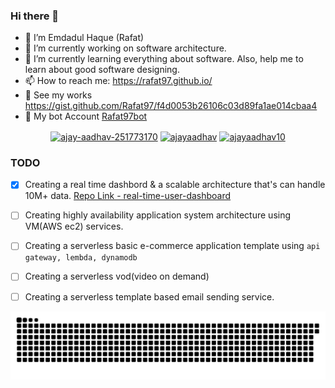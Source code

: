 ### Hi there 👋

<!--
**Rafat97/rafat97** is a ✨ _special_ ✨ repository because its `README.md` (this file) appears on your GitHub profile.

Here are some ideas to get you started:

- 🔭 I’m currently working on ...
- 🌱 I’m currently learning ...
- 👯 I’m looking to collaborate on ...
- 🤔 I’m looking for help with ...
- 💬 Ask me about ...
- 📫 How to reach me: ...
- 😄 Pronouns: ...
- ⚡ Fun fact: ...
-->

- 👨 I’m Emdadul Haque (Rafat)
- 🔭 I’m currently working on software architecture. 
- 🌱 I’m currently learning everything about software. Also, help me to learn about good software designing. 
- 📫 How to reach me: https://rafat97.github.io/
- 👀 See my works https://gist.github.com/Rafat97/f4d0053b26106c03d89fa1ae014cbaa4
- 🤖 My bot Account [Rafat97bot](https://github.com/Rafat97bot)

<!-- <h3 align="left">Connect with me:</h3> -->
<p align="center">
<a href="https://cutt.ly/rlinkedin" target="blank"><img align="center" src="https://raw.githubusercontent.com/rahuldkjain/github-profile-readme-generator/master/src/images/icons/Social/linked-in-alt.svg" alt="ajay-aadhav-251773170" height="30" width="40" /></a>
<a href="https://cutt.ly/rtwitter" target="blank"><img align="center" src="https://raw.githubusercontent.com/rahuldkjain/github-profile-readme-generator/master/src/images/icons/Social/twitter.svg" alt="ajayaadhav" height="30" width="40" /></a>
<a href="https://cutt.ly/rfacebook" target="blank"><img align="center" src="https://raw.githubusercontent.com/rahuldkjain/github-profile-readme-generator/master/src/images/icons/Social/facebook.svg" alt="ajayaadhav10" height="30" width="40" /></a>
</p>


### TODO 
- [x] Creating a real time dashbord & a scalable architecture that's can handle 10M+ data. [Repo Link - real-time-user-dashboard](https://github.com/Rafat97/real-time-user-dashboard)
- [ ] Creating highly availability application system architecture using VM(AWS ec2) services.
- [ ] Creating a serverless basic e-commerce application template using `api gateway, lembda, dynamodb`
- [ ] Creating a serverless vod(video on demand)
- [ ] Creating a serverless template based email sending service. 


<p align="center">
<img src="/assets/github-contribution-grid-snake.svg" title="@rafat97-github-snake" alt="@rafat97-github-snake"">
<!--   ![*](/assets/github-contribution-grid-snake.svg) -->
</p>
